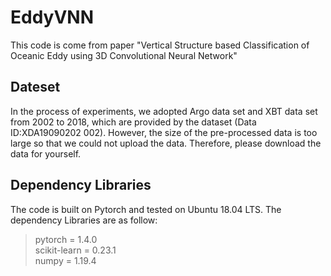 # EddyVNN
This code is come from paper "Vertical Structure based Classification of Oceanic Eddy using 3D Convolutional Neural Network"

## Dateset
In the process of experiments, we adopted Argo data set and XBT data set from 2002 to 2018, which are provided by the dataset (Data ID:XDA19090202 002).
However, the size of the pre-processed data is too large so that we could not upload the data. Therefore, please download the data for yourself.

## Dependency Libraries
The code is built on Pytorch and tested on Ubuntu 18.04 LTS.
The dependency Libraries are as follow:

> pytorch = 1.4.0  
> scikit-learn = 0.23.1  
> numpy = 1.19.4  
